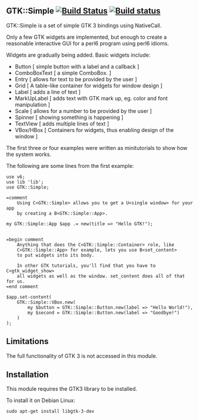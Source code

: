 ## GTK::Simple [![Build Status](https://travis-ci.org/perl6/gtk-simple.svg?branch=master)](https://travis-ci.org/perl6/gtk-simple) [![Build status](https://ci.appveyor.com/api/projects/status/github/perl6/gtk-simple?svg=true)](https://ci.appveyor.com/project/perl6/gtk-simple/branch/master)

GTK::Simple is a set of simple GTK 3 bindings using NativeCall.

Only a few GTK widgets are implemented, but enough to create a reasonable interactive GUI for a perl6 program using perl6 idioms.

Widgets are gradually being added. Basic widgets include:
* Button       [ simple button with a label and a callback ]
* ComboBoxText [ a simple ComboBox. ]
* Entry        [ allows for text to be provided by the user ]
* Grid         [ A table-like container for widgets for window design ]
* Label        [ adds a line of text ]
* MarkUpLabel  [ adds text with GTK mark up, eg. color and font manipulation ]
* Scale        [ allows for a number to be provided by the user ]
* Spinner      [ showing something is happening ]
* TextView     [ adds multiple lines of text ]
* VBox/HBox    [ Containers for widgets, thus enabling design of the window ]

The first three or four examples were written as minitutorials to show how the system works.

The following are some lines from the first example:
```
use v6;
use lib 'lib';
use GTK::Simple;

=comment
    Using C<GTK::Simple> allows you to get a U<single window> for your app
    by creating a B<GTK::Simple::App>.

my GTK::Simple::App $app .= new(title => "Hello GTK!");


=begin comment
    Anything that does the C<GTK::Simple::Container> role, like
    C<GTK::Simple::App> for example, lets you use B<set_content>
    to put widgets into its body.

    In other GTK tutorials, you'll find that you have to C<gtk_widget_show>
    all widgets as well as the window. set_content does all of that for us.
=end comment

$app.set-content(
    GTK::Simple::VBox.new(
        my $button = GTK::Simple::Button.new(label => "Hello World!"),
        my $second = GTK::Simple::Button.new(label => "Goodbye!")
    )
);
```

## Limitations

The full functionality of GTK 3 is not accessed in this module.

## Installation

This module requires the GTK3 library to be installed.

To install it on Debian Linux:
```
sudo apt-get install libgtk-3-dev
```
